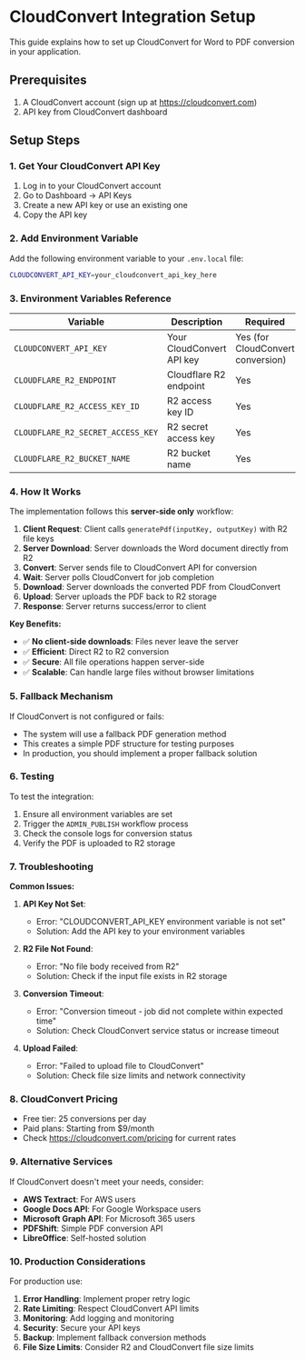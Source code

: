 # CloudConvert Integration Setup

This guide explains how to set up CloudConvert for Word to PDF conversion in your application.

## Prerequisites

1. A CloudConvert account (sign up at https://cloudconvert.com)
2. API key from CloudConvert dashboard

## Setup Steps

### 1. Get Your CloudConvert API Key

1. Log in to your CloudConvert account
2. Go to Dashboard → API Keys
3. Create a new API key or use an existing one
4. Copy the API key

### 2. Add Environment Variable

Add the following environment variable to your `.env.local` file:

```bash
CLOUDCONVERT_API_KEY=your_cloudconvert_api_key_here
```

### 3. Environment Variables Reference

| Variable | Description | Required |
|----------|-------------|----------|
| `CLOUDCONVERT_API_KEY` | Your CloudConvert API key | Yes (for CloudConvert conversion) |
| `CLOUDFLARE_R2_ENDPOINT` | Cloudflare R2 endpoint | Yes |
| `CLOUDFLARE_R2_ACCESS_KEY_ID` | R2 access key ID | Yes |
| `CLOUDFLARE_R2_SECRET_ACCESS_KEY` | R2 secret access key | Yes |
| `CLOUDFLARE_R2_BUCKET_NAME` | R2 bucket name | Yes |

### 4. How It Works

The implementation follows this **server-side only** workflow:

1. **Client Request**: Client calls `generatePdf(inputKey, outputKey)` with R2 file keys
2. **Server Download**: Server downloads the Word document directly from R2
3. **Convert**: Server sends file to CloudConvert API for conversion
4. **Wait**: Server polls CloudConvert for job completion
5. **Download**: Server downloads the converted PDF from CloudConvert
6. **Upload**: Server uploads the PDF back to R2 storage
7. **Response**: Server returns success/error to client

**Key Benefits:**
- ✅ **No client-side downloads**: Files never leave the server
- ✅ **Efficient**: Direct R2 to R2 conversion
- ✅ **Secure**: All file operations happen server-side
- ✅ **Scalable**: Can handle large files without browser limitations

### 5. Fallback Mechanism

If CloudConvert is not configured or fails:
- The system will use a fallback PDF generation method
- This creates a simple PDF structure for testing purposes
- In production, you should implement a proper fallback solution

### 6. Testing

To test the integration:

1. Ensure all environment variables are set
2. Trigger the `ADMIN_PUBLISH` workflow process
3. Check the console logs for conversion status
4. Verify the PDF is uploaded to R2 storage

### 7. Troubleshooting

**Common Issues:**

1. **API Key Not Set**: 
   - Error: "CLOUDCONVERT_API_KEY environment variable is not set"
   - Solution: Add the API key to your environment variables

2. **R2 File Not Found**:
   - Error: "No file body received from R2"
   - Solution: Check if the input file exists in R2 storage

3. **Conversion Timeout**:
   - Error: "Conversion timeout - job did not complete within expected time"
   - Solution: Check CloudConvert service status or increase timeout

4. **Upload Failed**:
   - Error: "Failed to upload file to CloudConvert"
   - Solution: Check file size limits and network connectivity

### 8. CloudConvert Pricing

- Free tier: 25 conversions per day
- Paid plans: Starting from $9/month
- Check https://cloudconvert.com/pricing for current rates

### 9. Alternative Services

If CloudConvert doesn't meet your needs, consider:

- **AWS Textract**: For AWS users
- **Google Docs API**: For Google Workspace users
- **Microsoft Graph API**: For Microsoft 365 users
- **PDFShift**: Simple PDF conversion API
- **LibreOffice**: Self-hosted solution

### 10. Production Considerations

For production use:

1. **Error Handling**: Implement proper retry logic
2. **Rate Limiting**: Respect CloudConvert API limits
3. **Monitoring**: Add logging and monitoring
4. **Security**: Secure your API keys
5. **Backup**: Implement fallback conversion methods
6. **File Size Limits**: Consider R2 and CloudConvert file size limits 